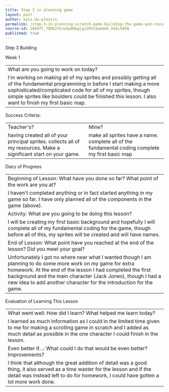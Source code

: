 ```yaml
---
title: Step 3 in planning game
layout: post
author: kyle.du-plessis
permalink: /step-3-in-planning-scratch-game-building-the-game-and-recording-progress-week-1/
source-id: 10X4ft_79Db2YLnaSp8QwgjgjUFGcSwomdk_kbkLhA5Q
published: true
---
```

Step 3 Building

Week 1

<table>
  <tr>
    <td>What are you going to work on today?</td>
  </tr>
  <tr>
    <td>I'm working on making all of my sprites and possibly getting all of the fundamental programming in before I start making a more sophisticated/complicated code for all of my sprites, though simple sprites like boulders could be finished this lesson.
I also want to finish my first basic map.</td>
  </tr>
</table>


Success Criteria:

<table>
  <tr>
    <td>Teacher's?</td>
    <td>Mine?</td>
  </tr>
  <tr>
    <td>having created all of your principal sprites.
collects all of my resources.
Make a significant start on your game.</td>
    <td>make all sprites have a name.
complete all of the fundamental coding
complete my first basic map</td>
  </tr>
</table>


Diary of Progress

<table>
  <tr>
    <td>Beginning of Lesson: What have you done so far? What point of the work are you at?</td>
  </tr>
  <tr>
    <td>I haven't completed anything or in fact started anything in my game so far. I have only planned all of the components in the game (above).</td>
  </tr>
  <tr>
    <td>Activity:  What are you going to be doing this lesson?</td>
  </tr>
  <tr>
    <td>I will be creating my first basic background and hopefully I will complete all of my fundamental coding for the game, though before all of this, my sprites will be created and will have names.</td>
  </tr>
  <tr>
    <td>End of Lesson: What point have you reached at the end of the lesson? Did you meet your goal?</td>
  </tr>
  <tr>
    <td>Unfortunately I got no where near what I wanted though I am planning to do some more work on my game for extra homework. At the end of the lesson I had completed the first background and the main character (Jack Jones), though I had a new idea to add another character for the introduction for the game.</td>
  </tr>
</table>


Evaluation of Learning This Lesson

<table>
  <tr>
    <td>What went well: How did I learn? What helped me learn today?</td>
  </tr>
  <tr>
    <td>I learned as much information as I could in the limited time given to me for making a scrolling game in scratch and I added as much detail as possible in the one character I could finish in the lesson.</td>
  </tr>
  <tr>
    <td>Even better if…: What could I do that would be even better? Improvements?</td>
  </tr>
  <tr>
    <td>I think that although the great addition of detail was a good thing, it also served as a time waster for the lesson and if the detail was instead left to do for homework, I could have gotten a lot more work done.</td>
  </tr>
</table>


